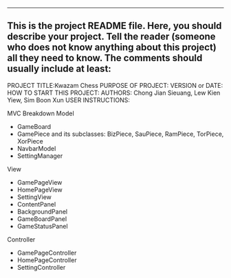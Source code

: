 ------------------------------------------------------------------------
This is the project README file. Here, you should describe your project.
Tell the reader (someone who does not know anything about this project)
all they need to know. The comments should usually include at least:
------------------------------------------------------------------------

PROJECT TITLE:Kwazam Chess
PURPOSE OF PROJECT:
VERSION or DATE:
HOW TO START THIS PROJECT:
AUTHORS: Chong Jian Sieuang, Lew Kien Yiew, Sim Boon Xun
USER INSTRUCTIONS:

MVC Breakdown
Model
- GameBoard
- GamePiece and its subclasses: BizPiece, SauPiece, RamPiece, TorPiece, XorPiece
- NavbarModel
- SettingManager

View
- GamePageView
- HomePageView
- SettingView
- ContentPanel
- BackgroundPanel
- GameBoardPanel
- GameStatusPanel

Controller
- GamePageController
- HomePageController
- SettingController
